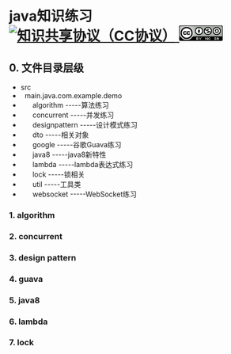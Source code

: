 # java知识练习 [![知识共享协议（CC协议）](https://img.shields.io/badge/License-Creative%20Commons-DC3D24.svg) ![Attribution-NonCommercial-ShareAlike CC BY-NC-SA](LICENSE.png)](https://creativecommons.org/licenses/by-nc-sa/4.0/deed.zh)

## 0. 文件目录层级
- src <br>
-  &nbsp;    main.java.com.example.demo<br>
-    &nbsp;  &nbsp;  &nbsp;      algorithm -----算法练习<br>
-    &nbsp;  &nbsp;  &nbsp;      concurrent -----并发练习<br>
-    &nbsp;  &nbsp;  &nbsp;      designpattern -----设计模式练习<br>
-    &nbsp;  &nbsp;  &nbsp;      dto -----相关对象<br>
-    &nbsp;  &nbsp;  &nbsp;      google -----谷歌Guava练习<br>
-    &nbsp;  &nbsp;  &nbsp;      java8 -----java8新特性<br>
-    &nbsp;  &nbsp;  &nbsp;      lambda -----lambda表达式练习<br>
-    &nbsp;  &nbsp;  &nbsp;      lock -----锁相关<br>
-    &nbsp;  &nbsp;  &nbsp;      util -----工具类<br>
-    &nbsp;  &nbsp;  &nbsp;      websocket -----WebSocket练习<br>

### 1. algorithm
### 2. concurrent
### 3. design pattern
### 4. guava
### 5. java8
### 6. lambda
### 7. lock

